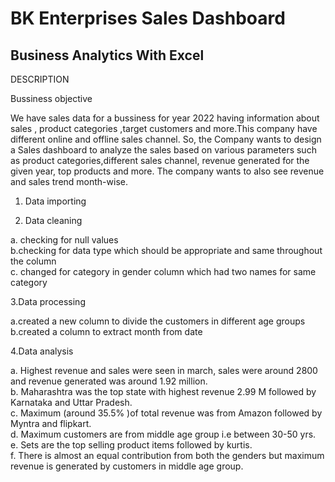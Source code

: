 # BK Enterprises Sales Dashboard


Business Analytics With Excel
-----------------------------------

DESCRIPTION

Bussiness objective

We have sales data for a bussiness  for year 2022 having information about sales , product categories ,target customers and more.This company have different online and offline sales channel. So, the Company wants to design a Sales dashboard to analyze the sales based on various parameters such as product categories,different sales channel, revenue generated for the given year, top products and more. 
The company wants to also see revenue and sales trend month-wise.

												
1. Data importing												
												
2. Data cleaning
												
a. checking for null values 												
b.checking for data type which should be appropriate and same throughout the column												
c. changed for category in gender column which had two names for same category												
												
												
3.Data processing

a.created a new column to divide the customers in different age groups												
b.created a column to extract month from date												
												
4.Data analysis	

a. Highest revenue and sales were seen in march, sales were around 2800 and revenue generated was around 1.92 million.												
b. Maharashtra was the top state with highest revenue 2.99 M followed by Karnataka and Uttar Pradesh.												
c. Maximum (around 35.5% )of total revenue was from Amazon followed by Myntra and flipkart.												
d. Maximum customers are from middle age group i.e between 30-50 yrs.												
e. Sets are the top selling product items followed by kurtis.												
f. There is almost an equal contribution from both the genders but maximum revenue is generated by customers in middle age group.												
